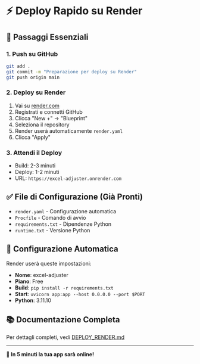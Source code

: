 # ⚡ Deploy Rapido su Render

## 🚀 Passaggi Essenziali

### 1. Push su GitHub
```bash
git add .
git commit -m "Preparazione per deploy su Render"
git push origin main
```

### 2. Deploy su Render
1. Vai su [render.com](https://render.com)
2. Registrati e connetti GitHub
3. Clicca "New +" → "Blueprint"
4. Seleziona il repository
5. Render userà automaticamente `render.yaml`
6. Clicca "Apply"

### 3. Attendi il Deploy
- Build: 2-3 minuti
- Deploy: 1-2 minuti
- URL: `https://excel-adjuster.onrender.com`

## ✅ File di Configurazione (Già Pronti)

- `render.yaml` - Configurazione automatica
- `Procfile` - Comando di avvio
- `requirements.txt` - Dipendenze Python
- `runtime.txt` - Versione Python

## 🔧 Configurazione Automatica

Render userà queste impostazioni:
- **Nome**: excel-adjuster
- **Piano**: Free
- **Build**: `pip install -r requirements.txt`
- **Start**: `uvicorn app:app --host 0.0.0.0 --port $PORT`
- **Python**: 3.11.10

## 📚 Documentazione Completa

Per dettagli completi, vedi [DEPLOY_RENDER.md](DEPLOY_RENDER.md)

---

**🎉 In 5 minuti la tua app sarà online!**
